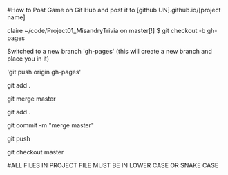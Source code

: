 #How to Post Game on Git Hub and post it to [github UN].github.io/[project name]

claire ~/code/Project01_MisandryTrivia on master[!]
$ git checkout -b gh-pages


Switched to a new branch 'gh-pages'
(this will create a new branch and place you in it)

'git push origin gh-pages'

git add .

git merge master

git add .

git commit -m "merge master"

git push

git checkout master

#ALL FILES IN PROJECT FILE MUST BE IN LOWER CASE OR SNAKE CASE